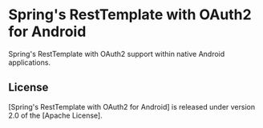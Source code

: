 # Spring's RestTemplate with OAuth2 for Android

Spring's RestTemplate with OAuth2 support within native Android applications.

## License

[Spring's RestTemplate with OAuth2 for Android] is released under version 2.0 of the [Apache License].
